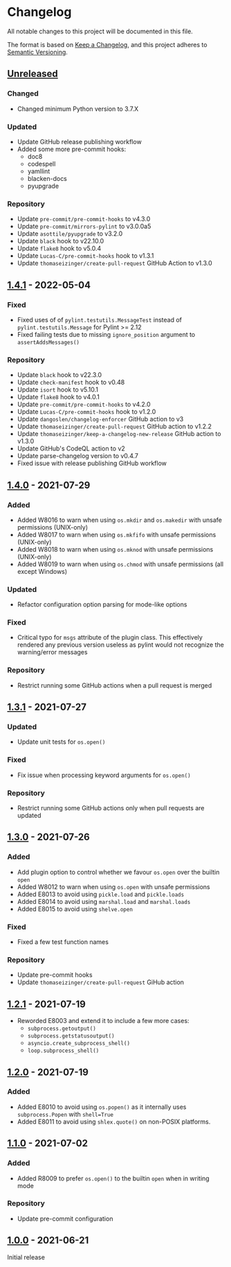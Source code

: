 # Changelog

All notable changes to this project will be documented in this file.

The format is based on [Keep a Changelog](https://keepachangelog.com/en/1.0.0/),
and this project adheres to [Semantic Versioning](https://semver.org/spec/v2.0.0.html).

## [Unreleased]

### Changed

-   Changed minimum Python version to 3.7.X

### Updated

-   Update GitHub release publishing workflow
-   Added some more pre-commit hooks:
    +  doc8
    +  codespell
    +  yamllint
    +  blacken-docs
    +  pyupgrade

### Repository

-   Update `pre-commit/pre-commit-hooks` to v4.3.0
-   Update `pre-commit/mirrors-pylint` to v3.0.0a5
-   Update `asottile/pyupgrade` to v3.2.0
-   Update `black` hook to v22.10.0
-   Update `flake8` hook to v5.0.4
-   Update `Lucas-C/pre-commit-hooks` hook to v1.3.1
-   Update `thomaseizinger/create-pull-request` GitHub Action to v1.3.0

## [1.4.1] - 2022-05-04

### Fixed

-   Fixed uses of of `pylint.testutils.MessageTest` instead of `pylint.testutils.Message` for Pylint >= 2.12
-   Fixed failing tests due to missing `ignore_position` argument to `assertAddsMessages()`

### Repository

-   Update `black` hook to v22.3.0
-   Update `check-manifest` hook to v0.48
-   Update `isort` hook to v5.10.1
-   Update `flake8` hook to v4.0.1
-   Update `pre-commit/pre-commit-hooks` to v4.2.0
-   Update `Lucas-C/pre-commit-hooks` hook to v1.2.0
-   Update `dangoslen/changelog-enforcer` GitHub action to v3
-   Update `thomaseizinger/create-pull-request` GitHub action to v1.2.2
-   Update `thomaseizinger/keep-a-changelog-new-release` GitHub action to v1.3.0
-   Update GitHub's CodeQL action to v2
-   Update parse-changelog version to v0.4.7
-   Fixed issue with release publishing GitHub workflow

## [1.4.0] - 2021-07-29

### Added

-   Added W8016 to warn when using `os.mkdir` and `os.makedir` with unsafe permissions (UNIX-only)
-   Added W8017 to warn when using `os.mkfifo` with unsafe permissions (UNIX-only)
-   Added W8018 to warn when using `os.mknod` with unsafe permissions (UNIX-only)
-   Added W8019 to warn when using `os.chmod` with unsafe permissions (all except Windows)

### Updated

-   Refactor configuration option parsing for mode-like options

### Fixed

-   Critical typo for `msgs` attribute of the plugin class. This effectively rendered any previous version useless as
    pylint would not recognize the warning/error messages

### Repository

-   Restrict running some GitHub actions when a pull request is merged

## [1.3.1] - 2021-07-27

### Updated

-   Update unit tests for `os.open()`

### Fixed

-   Fix issue when processing keyword arguments for `os.open()`

### Repository

-   Restrict running some GitHub actions only when pull requests are updated

## [1.3.0] - 2021-07-26

### Added

-   Add plugin option to control whether we favour `os.open` over the builtin `open`
-   Added W8012 to warn when using `os.open` with unsafe permissions
-   Added E8013 to avoid using `pickle.load` and `pickle.loads`
-   Added E8014 to avoid using `marshal.load` and `marshal.loads`
-   Added E8015 to avoid using `shelve.open`

### Fixed

-   Fixed a few test function names

### Repository

-   Update pre-commit hooks
-   Update `thomaseizinger/create-pull-request` GiHub action

## [1.2.1] - 2021-07-19

-   Reworded E8003 and extend it to include a few more cases:
    -   `subprocess.getoutput()`
    -   `subprocess.getstatusoutput()`
    -   `asyncio.create_subprocess_shell()`
    -   `loop.subprocess_shell()`

## [1.2.0] - 2021-07-19

### Added

-   Added E8010 to avoid using `os.popen()` as it internally uses `subprocess.Popen` with `shell=True`
-   Added E8011 to avoid using `shlex.quote()` on non-POSIX platforms.

## [1.1.0] - 2021-07-02

### Added

-   Added R8009 to prefer `os.open()` to the builtin `open` when in writing mode

### Repository

-   Update pre-commit configuration

## [1.0.0] - 2021-06-21

Initial release

[Unreleased]: https://github.com/Takishima/pylint-secure-coding-standard/compare/v1.4.1...HEAD

[1.4.1]: https://github.com/Takishima/pylint-secure-coding-standard/compare/v1.4.0...v1.4.1

[1.4.0]: https://github.com/Takishima/pylint-secure-coding-standard/compare/v1.3.1...v1.4.0

[1.3.1]: https://github.com/Takishima/pylint-secure-coding-standard/compare/v1.3.0...v1.3.1

[1.3.0]: https://github.com/Takishima/pylint-secure-coding-standard/compare/v1.2.1...v1.3.0

[1.2.1]: https://github.com/Takishima/pylint-secure-coding-standard/compare/v1.2.0...v1.2.1

[1.2.0]: https://github.com/Takishima/pylint-secure-coding-standard/compare/v1.1.0...v1.2.0

[1.1.0]: https://github.com/Takishima/pylint-secure-coding-standard/compare/v1.0.0...v1.1.0

[1.0.0]: https://github.com/Takishima/pylint-secure-coding-standard/compare/375145a3dec096ff4e33901ef749a1a9a6f4edc6...v1.0.0
